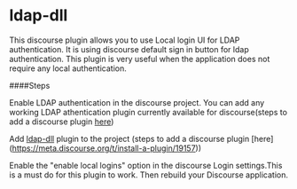 # ldap-dll
This discourse plugin allows you to use Local login UI for LDAP authentication. It is using discourse default sign in button for ldap authentication. This plugin is very useful when the application does not require any local authentication. 

####Steps

Enable LDAP authentication in the discourse project. You can add any working LDAP athentication plugin currently available for discourse(steps to add a discourse plugin [here](https://meta.discourse.org/t/install-a-plugin/19157))

Add [ldap-dll](https://github.com/MarlabsKochi/ldap-dll.git) plugin to the project (steps to add a discourse plugin [here] (https://meta.discourse.org/t/install-a-plugin/19157))

Enable the "enable local logins" option in the discourse Login settings.This is a must do for this plugin to work. Then rebuild your Discourse application.
